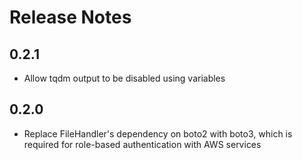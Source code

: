 # Release Notes

## 0.2.1

- Allow tqdm output to be disabled using variables

## 0.2.0

- Replace FileHandler's dependency on boto2 with boto3, which is required for role-based authentication with AWS services
